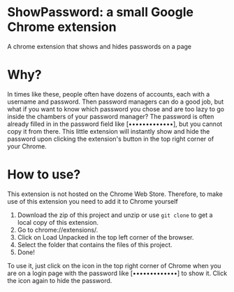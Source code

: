 # ShowPassword: a small Google Chrome extension
A chrome extension that shows and hides passwords on a page

# Why?
In times like these, people often have dozens of accounts, each with a username and password. Then password managers can do a good job, but what if you want to know which password you chose and are too lazy to go inside the chambers of your password manager? The password is often already filled in in the password field like [•••••••••••••], but you cannot copy it from there. This little extension will instantly show and hide the password upon clicking the extension's button in the top right corner of your Chrome.

# How to use?
This extension is not hosted on the Chrome Web Store. Therefore, to make use of this extension you need to add it to Chrome yourself

1. Download the zip of this project and unzip or use ```git clone``` to get a local copy of this extension.
2. Go to chrome://extensions/.
3. Click on Load Unpacked in the top left corner of the browser.
4. Select the folder that contains the files of this project.
5. Done!

To use it, just click on the icon in the top right corner of Chrome when you are on a login page with the password like [•••••••••••••] to show it. Click the icon again to hide the password.
